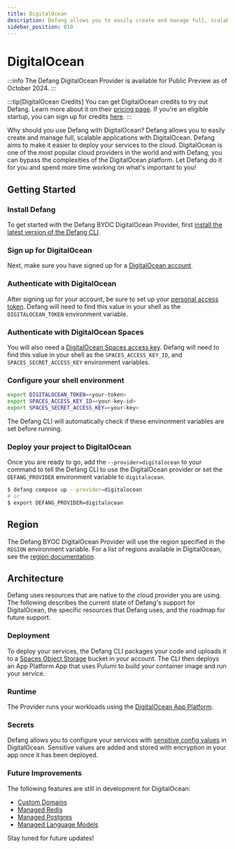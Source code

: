 ```yaml
---
title: DigitalOcean
description: Defang allows you to easily create and manage full, scalable applications with DigitalOcean.
sidebar_position: 010
---
```


# DigitalOcean

:::info
The Defang DigitalOcean Provider is available for Public Preview as of October 2024.
:::

:::tip[DigitalOcean Credits]
You can get DigitalOcean credits to try out Defang. Learn more about it on their [pricing page](https://www.digitalocean.com/pricing). If you're an eligible startup, you can sign up for credits [here](https://www.digitalocean.com/hatch).
:::

Why should you use Defang with DigitalOcean? Defang allows you to easily create and manage full, scalable applications with DigitalOcean. Defang aims to make it easier to deploy your services to the cloud. DigitalOcean is one of the most popular cloud providers in the world and with Defang, you can bypass the complexities of the DigitalOcean platform. Let Defang do it for you and spend more time working on what's important to you!

## Getting Started

### Install Defang

To get started with the Defang BYOC DigitalOcean Provider, first [install the latest version of the Defang CLI](../getting-started#authenticate-with-defang).

### Sign up for DigitalOcean

Next, make sure you have signed up for a [DigitalOcean account](https://try.digitalocean.com/freetrialoffer/).

### Authenticate with DigitalOcean

After signing up for your account, be sure to set up your [personal access token](https://docs.digitalocean.com/reference/api/create-personal-access-token/). Defang will need to find this value in your shell as the `DIGITALOCEAN_TOKEN` environment variable.

### Authenticate with DigitalOcean Spaces

You will also need a [DigitalOcean Spaces access key](https://docs.digitalocean.com/products/spaces/how-to/manage-access/). Defang will need to find this value in your shell as the `SPACES_ACCESS_KEY_ID`, and `SPACES_SECRET_ACCESS_KEY` environment variables.

### Configure your shell environment

```bash
export DIGITALOCEAN_TOKEN=<your-token>
export SPACES_ACCESS_KEY_ID=<your-key-id>
export SPACES_SECRET_ACCESS_KEY=<your-key>
```

The Defang CLI will automatically check if these envinonment variables are set before running.

### Deploy your project to DigitalOcean

Once you are ready to go, add the `--provider=digitalocean` to your command to tell the Defang CLI to use the DigitalOcean provider or set the `DEFANG_PROVIDER` environment variable to `digitalocean`.

```bash
$ defang compose up --provider=digitalocean
# or
$ export DEFANG_PROVIDER=digitalocean
```

## Region

The Defang BYOC DigitalOcean Provider will use the region specified in the `REGION` environment variable. For a list of regions available in DigitalOcean, see the [region documentation](https://docs.digitalocean.com/platform/regional-availability/#app-platform-availability).

## Architecture

Defang uses resources that are native to the cloud provider you are using. The following describes the current state of Defang's support for DigitalOcean, the specific resources that Defang uses, and the roadmap for future support.

### Deployment

To deploy your services, the Defang CLI packages your code and uploads it to a [Spaces Object Storage](https://www.digitalocean.com/products/spaces) bucket in your account. The CLI then deploys an App Platform App that uses Pulumi to build your container image and run your service.

### Runtime

The Provider runs your workloads using the [DigitalOcean App Platform](https://docs.digitalocean.com/products/app-platform/).

### Secrets

Defang allows you to configure your services with [sensitive config values](https://docs.digitalocean.com/products/app-platform/how-to/use-environment-variables/) in DigitalOcean. Sensitive values are added and stored with encryption in your app once it has been deployed.

### Future Improvements

The following features are still in development for DigitalOcean:

- [Custom Domains](/docs/concepts//domains.mdx)
- [Managed Redis](/docs/concepts//managed-storage/managed-redis.md)
- [Managed Postgres](/docs/concepts/managed-storage/managed-postgres.mdx)
- [Managed Language Models](/docs/concepts/managed-llms/managed-language-models.md)

Stay tuned for future updates!
